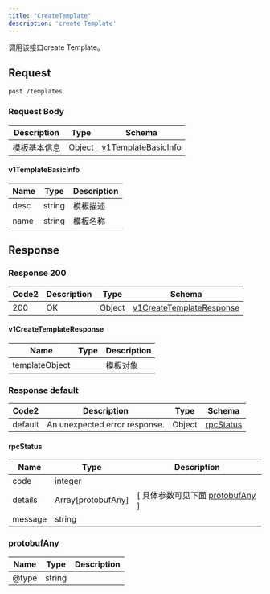 ```yaml
---
title: "CreateTemplate"
description: 'create Template'
---
```



调用该接口create Template。



## Request


```
post /templates
```







### Request Body


 
| Description | Type | Schema |
| ----------- | ------ | ------ |
| 模板基本信息 | Object | [v1TemplateBasicInfo](#v1TemplateBasicInfo) |

#### v1TemplateBasicInfo

| Name | Type | Description | 
| ---- | ---- | ----------- |     
| desc | string | 模板描述 |      
| name | string | 模板名称 |   


  
     
   
     
 
 





## Response



### Response  200

 
| Code2 | Description | Type | Schema |
| ---- | ----------- | ------ | ------ |
| 200 | OK | Object | [v1CreateTemplateResponse](#v1CreateTemplateResponse) |

#### v1CreateTemplateResponse

| Name | Type | Description | 
| ---- | ---- | ----------- |     
| templateObject |  | 模板对象 |   


  
     
 
 


 


### Response  default

 
| Code2 | Description | Type | Schema |
| ---- | ----------- | ------ | ------ |
| default | An unexpected error response. | Object | [rpcStatus](#rpcStatus) |

#### rpcStatus

| Name | Type | Description | 
| ---- | ---- | ----------- |     
| code | integer |  |          
| details | Array[protobufAny] |  [ 具体参数可见下面 [protobufAny](#protobufAny) ] |       
| message | string |  |   


  
     
   
       
         
### protobufAny
| Name | Type | Description | 
| ---- | ---- | ----------- |     
| @type | string |  |   


  
     
 
 


          
     
   
     
 
 


 



